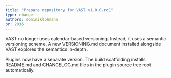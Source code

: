 ```yaml
---
title: "Prepare repository for VAST v1.0.0-rc1"
type: change
authors: dominiklohmann
pr: 2035
---
```


VAST no longer uses calendar-based versioning. Instead, it uses a semantic
versioning scheme. A new VERSIONING.md document installed alongside VAST
explores the semantics in-depth.

Plugins now have a separate version. The build scaffolding installs README.md
and CHANGELOG.md files in the plugin source tree root automatically.
